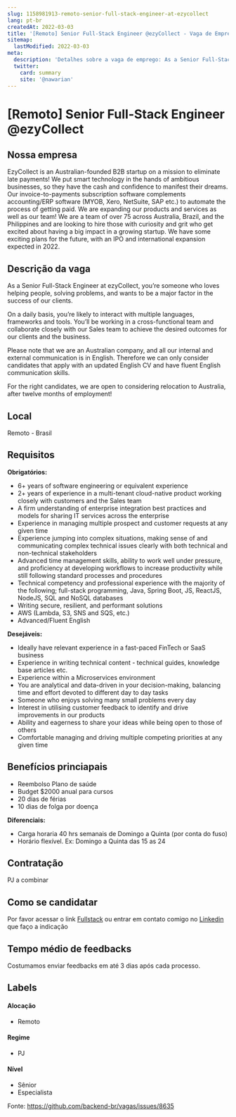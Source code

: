 ```yaml
---
slug: 1158981913-remoto-senior-full-stack-engineer-at-ezycollect
lang: pt-br
createdAt: 2022-03-03
title: '[Remoto] Senior Full-Stack Engineer @ezyCollect - Vaga de Emprego'
sitemap:
  lastModified: 2022-03-03
meta:
  description: 'Detalhes sobre a vaga de emprego: As a Senior Full-Stack Engineer at ezyCollect, you’re someone who loves helping people, solving problems, and wants to be a major factor in the success of our clients.  On a daily basis, you’re likely to interact with multiple languages, frameworks and tools. You’ll be working in a cross-functional team and collaborate closely with our Sales team to achieve the desired outcomes for our clients and the business. Please note that we are an Australian company, and all our internal and external communication is in English. Therefore we can only consider candidates that apply with an updated English CV and have fluent English communication skills. For the right candidates, we are open to considering relocation to Australia, after twelve months of employment!'
  twitter:
    card: summary
    site: '@nawarian'
---
```


# [Remoto] Senior Full-Stack Engineer @ezyCollect

<!--
==================================================
Caso a vaga for remoto durante a pandemia informar no texto "Remoto durante o covid"
==================================================
-->
<!-- 
==================================================
POR FAVOR, SÓ POSTE SE A VAGA FOR PARA BACK-END!

Não faça distinção de gênero no título da vaga.

Use: "Back-End Developer" ao invés de 
"Desenvolvedor Back-End" \o/

Exemplo: `[São Paulo] Back-End Developer @ NOME DA EMPRESA`
==================================================
-->
<!--
==================================================
Caso a vaga for remoto durante a pandemia deixar a linha abaixo
==================================================
-->

## Nossa empresa

EzyCollect is an Australian-founded B2B startup on a mission to eliminate late payments! We put smart technology in the hands of ambitious businesses, so they have the cash and confidence to manifest their dreams. Our invoice-to-payments subscription software complements accounting/ERP software (MYOB, Xero, NetSuite, SAP etc.) to automate the process of getting paid. We are expanding our products and services as well as our team! We are a team of over 75 across Australia, Brazil, and the Philippines and are looking to hire those with curiosity and grit who get excited about having a big impact in a growing startup. We have some exciting plans for the future, with an IPO and international expansion expected in 2022.

## Descrição da vaga

As a Senior Full-Stack Engineer at ezyCollect, you’re someone who loves helping people, solving problems, and wants to be a major factor in the success of our clients.
 
On a daily basis, you’re likely to interact with multiple languages, frameworks and tools. You’ll be working in a cross-functional team and collaborate closely with our Sales team to achieve the desired outcomes for our clients and the business.

Please note that we are an Australian company, and all our internal and external communication is in English. Therefore we can only consider candidates that apply with an updated English CV and have fluent English communication skills.

For the right candidates, we are open to considering relocation to Australia, after twelve months of employment!

## Local

Remoto - Brasil

## Requisitos

**Obrigatórios:**
- 6+ years of software engineering or equivalent experience
- 2+ years of experience in a multi-tenant cloud-native product working closely with customers and the Sales team
- A firm understanding of enterprise integration best practices and models for sharing IT services across the enterprise
- Experience in managing multiple prospect and customer requests at any given time
- Experience jumping into complex situations, making sense of and communicating complex technical issues clearly with both technical and non-technical stakeholders
- Advanced time management skills, ability to work well under pressure, and proficiency at developing workflows to increase productivity while still following standard processes and procedures
- Technical competency and professional experience with the majority of the following; full-stack programming, Java, Spring Boot, JS, ReactJS, NodeJS, SQL and NoSQL databases
- Writing secure, resilient, and performant solutions
- AWS (Lambda, S3, SNS and SQS, etc.)
- Advanced/Fluent English

**Desejáveis:**
- Ideally have relevant experience in a fast-paced FinTech or SaaS business
- Experience in writing technical content - technical guides, knowledge base articles etc.
- Experience within a Microservices environment
- You are analytical and data-driven in your decision-making, balancing time and effort devoted to different day to day tasks
- Someone who enjoys solving many small problems every day
- Interest in utilising customer feedback to identify and drive improvements in our products
- Ability and eagerness to share your ideas while being open to those of others
- Comfortable managing and driving multiple competing priorities at any given time

## Benefícios princiapais

- Reembolso Plano de saúde
- Budget $2000 anual para cursos
- 20 dias de férias
- 10 dias de folga por doença

**Diferenciais:**
- Carga horaria 40 hrs semanais de Domingo a Quinta (por conta do fuso)
- Horário flexível. Ex: Domingo a Quinta das 15 as 24

## Contratação

PJ a combinar

## Como se candidatar

Por favor acessar o link [Fullstack](https://jobs.lever.co/ezycollect/61888f84-6711-4eb7-9149-4910cfb45bc4)
ou entrar em contato comigo no [Linkedin](https://www.linkedin.com/in/kaioazevedo/) que faço a indicação

## Tempo médio de feedbacks

Costumamos enviar feedbacks em até 3 dias após cada processo.

## Labels
<!-- retire os labels que não fazem sentido à vaga -->

#### Alocação
- Remoto

#### Regime
- PJ

#### Nível
- Sênior
- Especialista




Fonte: https://github.com/backend-br/vagas/issues/8635